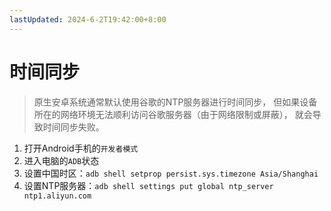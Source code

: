 ```yaml
---
lastUpdated: 2024-6-2T19:42:00+8:00
---
```


# 时间同步

> 原生安卓系统通常默认使用谷歌的NTP服务器进行时间同步，
> 但如果设备所在的网络环境无法顺利访问谷歌服务器（由于网络限制或屏蔽），
> 就会导致时间同步失败。

1. 打开Android手机的```开发者模式```
2. 进入电脑的```ADB```状态
3. 设置中国时区：```adb shell setprop persist.sys.timezone Asia/Shanghai```
4. 设置NTP服务器：```adb shell settings put global ntp_server ntp1.aliyun.com```
